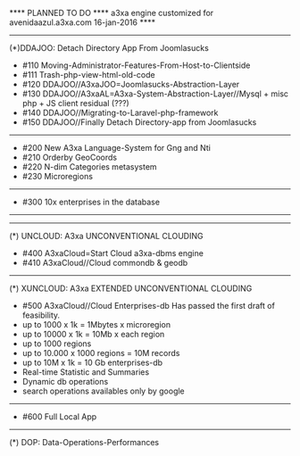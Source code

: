 **** PLANNED TO DO ****
a3xa engine customized for avenidaazul.a3xa.com 
16-jan-2016 **** 
______________________________________________
(*)DDAJOO: Detach Directory App From Joomlasucks

* #110 Moving-Administrator-Features-From-Host-to-Clientside
* #111 Trash-php-view-html-old-code
* #120 DDAJOO//A3xaJOO=Joomlasucks-Abstraction-Layer
* #130 DDAJOO//A3xaAL=A3xa-System-Abstraction-Layer//Mysql + misc php + JS client residual (???)
* #140 DDAJOO//Migrating-to-Laravel-php-framework
* #150 DDAJOO//Finally Detach Directory-app from Joomlasucks 

______________________________________________
* #200 New A3xa Language-System for Gng and Nti
* #210 Orderby GeoCoords 
* #220 N-dim Categories metasystem 
* #230 Microregions 

______________________________________________
* #300 10x enterprises in the database 

______________________________________________
______________________________________________
(*) UNCLOUD: A3xa UNCONVENTIONAL CLOUDING
* #400 A3xaCloud=Start Cloud a3xa-dbms engine 
* #410 A3xaCloud//Cloud commondb & geodb 

______________________________________________
(*) XUNCLOUD: A3xa EXTENDED UNCONVENTIONAL CLOUDING 
* #500 A3xaCloud//Cloud Enterprises-db
Has passed the first draft of feasibility.
* up to 1000 x 1k = 1Mbytes x microregion
* up to 10000 x 1k = 10Mb x each region
* up to 1000 regions
* up to 10.000 x 1000 regions = 10M records 
* up to 10M x 1k = 10 Gb enterprises-db  
* Real-time Statistic and Summaries
* Dynamic db operations
* search operations availables only by google
______________________________________________

* #600 Full Local App

______________________________________________
(*) DOP: Data-Operations-Performances
